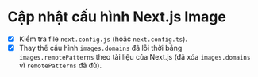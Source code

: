 # Cập nhật cấu hình Next.js Image

- [x] Kiểm tra file `next.config.js` (hoặc `next.config.ts`).
- [x] Thay thế cấu hình `images.domains` đã lỗi thời bằng `images.remotePatterns` theo tài liệu của Next.js (đã xóa `images.domains` vì `remotePatterns` đã đủ).
